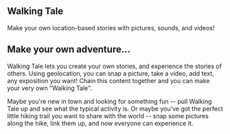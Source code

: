 ## Walking Tale

Make your own location-based stories with pictures, sounds, and videos!

## Make your own adventure...

Walking Tale lets you create your own stories, and experience the stories of others. Using geolocation, you can snap a picture, take a video, add text, any exposition you want! Chain this content together and you can make your very own "Walking Tale". 

Maybe you're new in town and looking for something fun -- pull Walking Tale up and see what the typical activity is. Or maybe you've got the perfect little hiking trail you want to share with the world -- snap some pictures along the hike, link them up, and now everyone can experience it.



